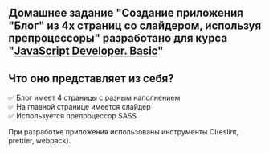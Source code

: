 ## Домашнее задание "Создание приложения "Блог" из 4х страниц со слайдером, используя препроцессоры" разработано для курса "[JavaScript Developer. Basic](https://otus.ru/lessons/javascript-basic/?int_source=courses_catalog&int_term=programming)"

## Что оно представляет из себя?

:white_check_mark: Блог имеет 4 страницы с разным наполнением  
:white_check_mark: На главной странице имеется слайдер  
:white_check_mark: Используется препроцессор SASS

При разработке приложения использованы инструменты CI(eslint, prettier, webpack).
